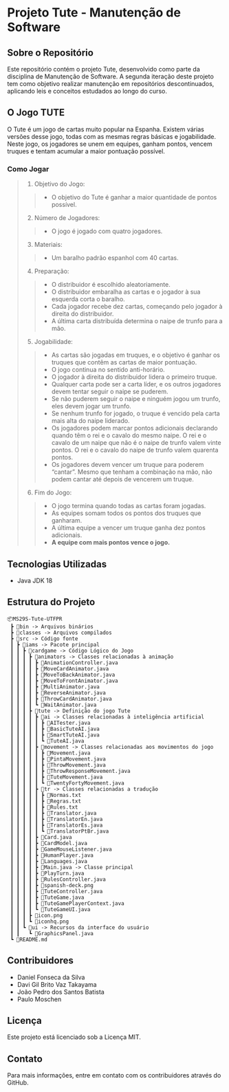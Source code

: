 # Projeto Tute - Manutenção de Software

## Sobre o Repositório
Este repositório contém o projeto Tute, desenvolvido como parte da disciplina de Manutenção de Software. A segunda iteração deste projeto tem como objetivo realizar manutenção em repositórios descontinuados, aplicando leis e conceitos estudados ao longo do curso.

## O Jogo TUTE
O Tute é um jogo de cartas muito popular na Espanha. Existem várias versões desse jogo, todas com as mesmas regras básicas e jogabilidade. Neste jogo, os jogadores se unem em equipes, ganham pontos, vencem truques e tentam acumular a maior pontuação possível.

### Como Jogar

> 1. Objetivo do Jogo:
>> - O objetivo do Tute é ganhar a maior quantidade de pontos possível.
> 2. Número de Jogadores:
>> - O jogo é jogado com quatro jogadores.
> 3. Materiais:
>> - Um baralho padrão espanhol com 40 cartas.
> 4. Preparação:
>> - O distribuidor é escolhido aleatoriamente.
>> - O distribuidor embaralha as cartas e o jogador à sua esquerda corta o baralho.
>> - Cada jogador recebe dez cartas, começando pelo jogador à direita do distribuidor.
>> - A última carta distribuída determina o naipe de trunfo para a mão.
> 5. Jogabilidade:
>> - As cartas são jogadas em truques, e o objetivo é ganhar os truques que contêm as cartas de maior pontuação.
>> - O jogo continua no sentido anti-horário.
>> - O jogador à direita do distribuidor lidera o primeiro truque.
>> - Qualquer carta pode ser a carta líder, e os outros jogadores devem tentar seguir o naipe se puderem.
>> - Se não puderem seguir o naipe e ninguém jogou um trunfo, eles devem jogar um trunfo.
>> - Se nenhum trunfo for jogado, o truque é vencido pela carta mais alta do naipe liderado.
>> - Os jogadores podem marcar pontos adicionais declarando quando têm o rei e o cavalo do mesmo naipe. O rei e o cavalo de um naipe que não é o naipe de trunfo valem vinte pontos. O rei e o cavalo do naipe de trunfo valem quarenta pontos.
>> - Os jogadores devem vencer um truque para poderem “cantar”. Mesmo que tenham a combinação na mão, não podem cantar até depois de vencerem um truque.
> 6. Fim do Jogo:
>> - O jogo termina quando todas as cartas foram jogadas.
>> - As equipes somam todos os pontos dos truques que ganharam.
>> - A última equipe a vencer um truque ganha dez pontos adicionais.
>> - **A equipe com mais pontos vence o jogo.**

## Tecnologias Utilizadas
- Java JDK 18

## Estrutura do Projeto
```text
📦MS29S-Tute-UTFPR
 ┣ 📂bin -> Arquivos binários
 ┣ 📂classes -> Arquivos compilados
 ┣ 📂src -> Código fonte
 ┃ ┣ 📂iams -> Pacote principal
 ┃ ┃ ┣ 📂cardgame -> Código Lógico do Jogo
 ┃ ┃ ┃ ┣ 📂animators -> Classes relacionadas à animação
 ┃ ┃ ┃ ┃ ┣ 📜AnimationController.java
 ┃ ┃ ┃ ┃ ┣ 📜MoveCardAnimator.java
 ┃ ┃ ┃ ┃ ┣ 📜MoveToBackAnimator.java
 ┃ ┃ ┃ ┃ ┣ 📜MoveToFrontAnimator.java
 ┃ ┃ ┃ ┃ ┣ 📜MultiAnimator.java
 ┃ ┃ ┃ ┃ ┣ 📜ReverseAnimator.java
 ┃ ┃ ┃ ┃ ┣ 📜ThrowCardAnimator.java
 ┃ ┃ ┃ ┃ ┗ 📜WaitAnimator.java
 ┃ ┃ ┃ ┣ 📂tute -> Definição do jogo Tute
 ┃ ┃ ┃ ┃ ┣ 📂ai -> Classes relacionadas à inteligência artificial
 ┃ ┃ ┃ ┃ ┃ ┣ 📜AITester.java
 ┃ ┃ ┃ ┃ ┃ ┣ 📜BasicTuteAI.java
 ┃ ┃ ┃ ┃ ┃ ┣ 📜SmartTuteAI.java
 ┃ ┃ ┃ ┃ ┃ ┗ 📜TuteAI.java
 ┃ ┃ ┃ ┃ ┣ 📂movement -> Classes relacionadas aos movimentos do jogo
 ┃ ┃ ┃ ┃ ┃ ┣ 📜Movement.java
 ┃ ┃ ┃ ┃ ┃ ┣ 📜PintaMovement.java
 ┃ ┃ ┃ ┃ ┃ ┣ 📜ThrowMovement.java
 ┃ ┃ ┃ ┃ ┃ ┣ 📜ThrowResponseMovement.java
 ┃ ┃ ┃ ┃ ┃ ┣ 📜TuteMovement.java
 ┃ ┃ ┃ ┃ ┃ ┗ 📜TwentyFortyMovement.java
 ┃ ┃ ┃ ┃ ┣ 📂tr -> Classes relacionadas a tradução
 ┃ ┃ ┃ ┃ ┃ ┣ 📜Normas.txt
 ┃ ┃ ┃ ┃ ┃ ┣ 📜Regras.txt
 ┃ ┃ ┃ ┃ ┃ ┣ 📜Rules.txt
 ┃ ┃ ┃ ┃ ┃ ┣ 📜Translator.java
 ┃ ┃ ┃ ┃ ┃ ┣ 📜TranslatorEn.java
 ┃ ┃ ┃ ┃ ┃ ┣ 📜TranslatorEs.java
 ┃ ┃ ┃ ┃ ┃ ┗ 📜TranslatorPtBr.java
 ┃ ┃ ┃ ┃ ┣ 📜Card.java
 ┃ ┃ ┃ ┃ ┣ 📜CardModel.java
 ┃ ┃ ┃ ┃ ┣ 📜GameMouseListener.java
 ┃ ┃ ┃ ┃ ┣ 📜HumanPlayer.java
 ┃ ┃ ┃ ┃ ┣ 📜Languages.java
 ┃ ┃ ┃ ┃ ┣ 📜Main.java -> Classe principal
 ┃ ┃ ┃ ┃ ┣ 📜PlayTurn.java
 ┃ ┃ ┃ ┃ ┣ 📜RulesController.java
 ┃ ┃ ┃ ┃ ┣ 📜spanish-deck.png
 ┃ ┃ ┃ ┃ ┣ 📜TuteController.java
 ┃ ┃ ┃ ┃ ┣ 📜TuteGame.java
 ┃ ┃ ┃ ┃ ┣ 📜TuteGamePlayerContext.java
 ┃ ┃ ┃ ┃ ┗ 📜TuteGameUI.java
 ┃ ┃ ┃ ┣ 📜icon.png
 ┃ ┃ ┃ ┗ 📜iconhq.png
 ┃ ┃ ┗ 📂ui -> Recursos da interface do usuário
 ┃ ┃   ┗ 📜GraphicsPanel.java
 ┗ 📜README.md
```

## Contribuidores
- Daniel Fonseca da Silva
- Davi Gil Brito Vaz Takayama
- João Pedro dos Santos Batista
- Paulo Moschen

## Licença
Este projeto está licenciado sob a Licença MIT.

## Contato
Para mais informações, entre em contato com os contribuidores através do GitHub.
